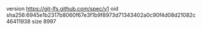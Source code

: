 version https://git-lfs.github.com/spec/v1
oid sha256:6945e1b2317b8060f67e3f1b9f8973d71343402a0c90f4d08d21082c46411938
size 8997
